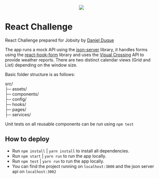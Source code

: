<div align="center">
    <img src="https://raw.githubusercontent.com/Jobsity/ReactChallenge/main/src/assets/jobsity_logo_small.png"/>
</div>

# React Challenge

React Challenge prepared for Jobsity by [Daniel Duque](mailto:duque@outlook.com)

The app runs a mock API using the [json-server](https://www.npmjs.com/package/json-server) library, it handles forms using the [react-hook-form](https://www.npmjs.com/package/react-hook-form) library and uses the [Visual Crossing](https://www.visualcrossing.com/) API to provide weather reports. There are two distinct calendar views (Grid and List) depending on the window size.

Basic folder structure is as follows:

src/  
├─ assets/  
├─ components/  
├─ config/  
├─ hooks/  
├─ pages/  
├─ services/  

Unit tests on all reusable components can be run using `npm test`

## How to deploy

 - Run `npm install` | `yarn install` to install all dependencies.
 - Run `npm start`   | `yarn run` to run the app locally.
 - Run `npm test`   | `yarn run` to run the app locally.
 - You can find the project running on `localhost:3000` and the json server api on `localhost:3002`
